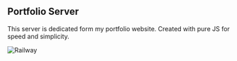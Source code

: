 ## Portfolio Server

This server is dedicated form my portfolio website. Created with pure JS for speed and simplicity.

![Railway](https://readmebadge.vercel.app/badges/railway.svg)
